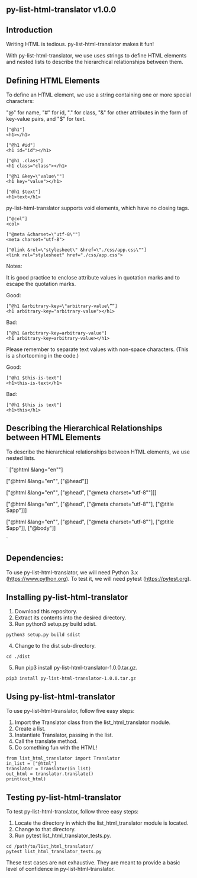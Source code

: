 ## py-list-html-translator v1.0.0

## Introduction

Writing HTML is tedious.  py-list-html-translator makes it fun!

With py-list-html-translator, we use uses strings to define HTML elements and nested lists to describe the hierarchical relationships between them.

## Defining HTML Elements

To define an HTML element, we use a string containing one or more special characters:

"@" for name, 
"#" for id, 
"." for class,
"&" for other attributes in the form of key-value pairs, and
"$" for text.

```
["@h1"]
<h1></h1>

["@h1 #id"]
<h1 id="id"></h1>

["@h1 .class"]
<h1 class="class"></h1>

["@h1 &key=\"value\""]
<h1 key="value"></h1>

["@h1 $text"]
<h1>text</h1>
```

py-list-html-translator supports void elements, which have no closing tags.

```
[“@col”]
<col>

["@meta &charset=\"utf-8\""]
<meta charset="utf-8">

["@link &rel=\"stylesheet\" &href=\"./css/app.css\""] 
<link rel="stylesheet" href="./css/app.css">
```

Notes:

It is good practice to enclose attribute values in quotation marks and to escape the quotation marks.

Good:

```
[“@h1 &arbitrary-key=\"arbitrary-value\””] 
<h1 arbitrary-key="arbitrary-value"></h1>
```

Bad:

```
[“@h1 &arbitrary-key=arbitrary-value"]
<h1 arbitrary-key=arbitrary-value></h1>
```

Please remember to separate text values with non-space characters.  (This is a shortcoming in the code.) 

Good:

```
["@h1 $this-is-text"]
<h1>this-is-text</h1>
```

Bad:

```
["@h1 $this is text"]
<h1>this</h1>
```

## Describing the Hierarchical Relationships between HTML Elements

To describe the hierarchical relationships between HTML elements, we use nested lists.

`
["@html &lang=\"en\""]
<html lang="en"></html>

["@html &lang=\"en\"", ["@head"]]
<html lang="en"><head></head></html>

["@html &lang=\"en\"", ["@head", ["@meta charset=\"utf-8\""]]]
<html lang="en"><head><meta charset="utf-8"></head></html>

["@html &lang=\"en\"", ["@head", ["@meta charset=\"utf-8\""], ["@title $app"]]]
<html lang="en"><head><meta charset="utf-8"><title>app</title></head></html>

["@html &lang=\"en\"", ["@head", ["@meta charset=\"utf-8\""], ["@title $app"]], ["@body"]]
<html lang="en"><head><meta charset="utf-8"><title>app</title></head><body></body></html>
`

## Dependencies:

To use py-list-html-translator, we will need Python 3.x (https://www.python.org).  To test it, we will need pytest (https://pytest.org).


## Installing py-list-html-translator

1. Download this repository.
2. Extract its contents into the desired directory.
3. Run python3 setup.py build sdist.

```
python3 setup.py build sdist
```

4. Change to the dist sub-directory.

```
cd ./dist
```

5. Run pip3 install py-list-html-translator-1.0.0.tar.gz.

```
pip3 install py-list-html-translator-1.0.0.tar.gz
```

## Using py-list-html-translator

To use py-list-html-translator, follow five easy steps:

1. Import the Translator class from the list_html_translator module.
2. Create a list.
3. Instantiate Translator, passing in the list.
4. Call the translate method.
5. Do something fun with the HTML!

```
from list_html_translator import Translator
in_list = ["@html"]
translator = Translator(in_list)
out_html = translator.translate()
print(out_html)
```

## Testing py-list-html-translator

To test py-list-html-translator, follow three easy steps:

1. Locate the directory in which the list_html_translator module is located.
2. Change to that directory.
3. Run pytest list_html_translator_tests.py.

```
cd /path/to/list_html_translator/
pytest list_html_translator_tests.py
```

These test cases are not exhaustive.  They are meant to provide a basic level of confidence in py-list-html-translator.

